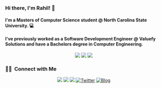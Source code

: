 ### Hi there, I'm Rahil! 👋
#### I'm a Masters of Computer Science student @ North Carolina State University. 💻 
#### I've previously worked as a Software Development Engineer @ Valuefy Solutions and have a Bachelors degree in Computer Engineering. 

<!--
### ⚙️ &nbsp;GitHub Analytics
--
<p align="center">
<a href="https://github.com/rahil1304">
  <img height="180em" src="https://github-readme-stats-eight-theta.vercel.app/api?username=rahil1304&show_icons=true&theme=algolia&include_all_commits=true&count_private=true"/>
  <img height="180em" src="https://github-readme-stats-eight-theta.vercel.app/api/top-langs/?username=rahil1304&layout=compact&langs_count=8&theme=algolia"/>
</a>
</p>
--->

<p align=center>
  <img src="https://badges.pufler.dev/visits/rahil1304/rahil1304?color=black&logo=github" />
  <img src="https://komarev.com/ghpvc/?username=rahil1304" />
 <img src="https://hits.seeyoufarm.com/api/count/incr/badge.svg?url=https%3A%2F%2Frahilsarvaiya.tech&count_bg=%232468EC&title_bg=%23555555&icon=&icon_color=%23E7E7E7&title=Website+Hits&edge_flat=false" />
</p>

### 🤝🏻 &nbsp;Connect with Me

<p align="center">
<a href="https://rahilsarvaiya.tech"><img src="https://img.shields.io/badge/-rahilsarvaiya.tech-3423A6?style=flat&logo=Google-Chrome&logoColor=white"/></a>
<a href="https://linkedin.com/in/rahil-sarvaiya"><img src="https://img.shields.io/badge/-Rahil%20Sarvaiya-0077B5?style=flat&logo=Linkedin&logoColor=white"/></a>
<a href="mailto:rahil1304@gmail.com"><img src="https://img.shields.io/badge/-rahil1304@gmail.com-D14836?style=flat&logo=Gmail&logoColor=white"/></a>
<a href="https://twitter.com/RahilSarvaiya"><img alt="Twitter" src="https://img.shields.io/badge/Twitter-RahilSarvaiya%20-blue?style=flat&logo=twitter"></a>
<a href="https://medium.com/@rahil1304"><img alt="Blog" src="https://img.shields.io/badge/Medium-rahil1304%20-blue?style=flat&logo=medium"></a>
</p>
<!--
**rahil1304/rahil1304** is a ✨ _special_ ✨ repository because its `README.md` (this file) appears on your GitHub profile.

Here are some ideas to get you started:

- 🔭 I’m currently working on ...
- 🌱 I’m currently learning ...
- 👯 I’m looking to collaborate on ...
- 🤔 I’m looking for help with ...
- 💬 Ask me about ...
- 📫 How to reach me: ...
- 😄 Pronouns: ...
- ⚡ Fun fact: ...
-->
